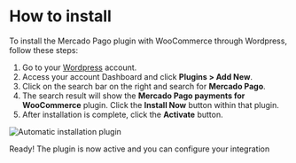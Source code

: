# How to install

To install the Mercado Pago plugin with WooCommerce through Wordpress, follow these steps:

1. Go to your [Wordpress](https://wordpress.com/) account.
2. Access your account Dashboard and click **Plugins > Add New**.
3. Click on the search bar on the right and search for **Mercado Pago**.
4. The search result will show the **Mercado Pago payments for WooCommerce** plugin. Click the **Install Now** button within that plugin.
5. After installation is complete, click the **Activate** button.

![Automatic installation plugin](/images/woocommerce/en_plugin_installation_auto.gif)

Ready! The plugin is now active and you can configure your integration


